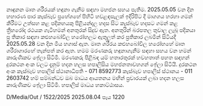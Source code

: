 නාඳුනන මෘත ශරීරයක් හඳුනා ගැනීම සඳහා මහජන සහය පැතීම. 2025.05.05 වන දින හහාරණ පාර කැස්බෑව ප්‍රහේශහේ පිහිටි හවළඳසැලක් ඉදිරිපිට දී මාගගය හරහා ගමන් කිරීමට උත්සහ කළ පදිකහයකු පිළියන්දල හදස සිට කැස්බෑව හදසට ගමන් කළ ත්‍රීහරෝද රථයක ගැටීහමන් අනතුරක් සිදුව ඇත. අනතුරින් බරපතල තුවාල ලැබූ පදිකයා ප්‍ර තිකාර සඳහා කළුහබෝවිල හරෝහලට ඇතුලත් කර ප්‍රතිකාර ලබමින් සිටියදී 2025.05.28 වන දින මිය හගාස් ඇත. මෘත ශරීරය කළුහබෝවිල හරෝහහේ මෘත ශරීරාගාරහේ තැන්පත් කර ඇත. හමම මරණකරු හඳුනාගැනීම සඳහා සහය වන හමන් කාරුණිකව ඉේලා සිටිමි. මරණකරු පිළිබඳ යම් හතාරතුරක් හවහතාත් පහත සඳහන් දුරකථන අංක වලට දැනුම් හදන හලස හපාලිසිය මහජනතාවහගන් ඉේලා සිටියි. දුරකථන අංක කැස්බෑව හපාලිස් ස්ථානාධිපති - 071 8592773 කැස්බෑව හපාලිස් ස්ථානය - 011 2603742 හම් සම්බන්ධව ඔබ මාධය ආයතනය මඟින් ප්‍රචාරයක් ලබා හදන හලස කාරුණිකව ඉේලා සිටිමි. හපාලිස් මාධය හකාට්ඨාසය.

D/Media/Out / 1522/2025 2025.08.04 පැය 1220